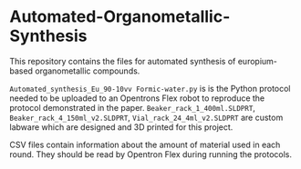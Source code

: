 # Automated-Organometallic-Synthesis
This repository contains the files for automated synthesis of europium-based organometallic compounds.

<code>Automated_synthesis_Eu_90-10vv Formic-water.py</code> is is the Python protocol needed to be uploaded to an Opentrons Flex robot to reproduce the protocol demonstrated in the paper. <code>Beaker_rack_1_400ml.SLDPRT</code>, <code>Beaker_rack_4_150ml_v2.SLDPRT</code>, <code>Vial_rack_24_4ml_v2.SLDPRT</code> are custom labware which are designed and 3D printed for this project.

CSV files contain information about the amount of material used in each round. They should be read by Opentron Flex during running the protocols.
